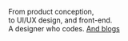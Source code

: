 From product conception,<br>
to UI/UX design, and front-end.<br>
A designer who codes. <a href="/blog">And blogs</a>
